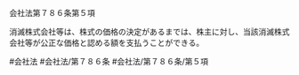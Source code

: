 会社法第７８６条第５項

消滅株式会社等は、株式の価格の決定があるまでは、株主に対し、当該消滅株式会社等が公正な価格と認める額を支払うことができる。

#会社法
#会社法/第７８６条
#会社法/第７８６条/第５項
